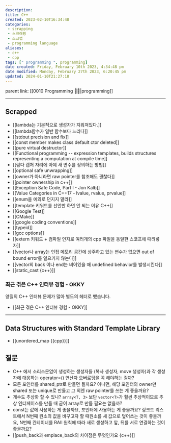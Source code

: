 ```yaml
---
description:
title: C++
created: 2023-02-10T16:34:48
categories: 
 - scrapping
 - 스크래핑
 - 스크랩
 - programming language
aliases: 
 - c++
 - cpp
tags: [" programming ", programming]
date created: Friday, February 10th 2023, 4:34:48 pm
date modified: Monday, February 27th 2023, 6:20:45 pm
updated: 2024-01-10T21:27:18
---
```

parent link: [[0010 Programming 👩‍💻|programming]]

---

## Scrapped

- [[lambda는 기본적으로 생성자가 지워져있다.]]
- [[lambda함수가 일반 함수보다 느리다]]
- [[stdout precision and fix]]
- [[const member makes class default ctor deleted]]
- [[pure virtual destructor]]
- [[Functional programming -- expression templates, builds structures representing a computation at compile time]]
- [[람다 캡처 자리에 아예 새 변수를 정의하는 방법]]
- [[optional safe unwrapping]]
- [[owner가 아니라면 raw pointer를 참조해도 괜찮다]]
- [[pointer ownership in c++]]
- [[Exception Safe Code, Part I - Jon Kalb]]
- [[Value Categories in C++17 - lvalue, rvalue, prvalue]]
- [[enum을 예외로 던지지 말라]]
- [[template 키워드를 선언만 하면 안 되는 이유 C++]]
- [[Google Test]]
- [[CMake]]
- [[google coding conventions]]
- [[typeid]]
- [[gcc options]]
- [[extern 키워드 + 컴파일 인자로 여러개의 cpp 파일을 동일한 스코프에  때려넣자]]
- [[vector나 array는 인접 메모리 공간에 상주하고 있는 변수가 없으면 out of bound error를 일으키지 않는다]]
- [[vector의 back 이나 end는 비어있을 때 undefined behavior를 발생시킨다]]
- [[static_cast {c++}]]

### 최근 겪은 C++ 인터뷰 경험 - OKKY

양질의 C++ 인터뷰 문제가 많아 별도의 헤더로 뺐습니다.

- [[최근 겪은 C++ 인터뷰 경험 - OKKY]]

---

## Data Structures with Standard Template Library

- [[unordered_map {{cpp}}]]

## 질문

- C++ 에서 소리소문없이 생성하는 생성자들 (복사 생성자, move 생성자)과 각 생성자에 대응하는 operator=() 연산자 오버로딩을 꼭 해야하는 걸까?
- 모든 포인터를 shared_ptr로 만들면 될까요? 아니면, 해당 포인터의 owner만 shared 또는 unique로 만들고 그 외엔 raw pointer를 쓰는 게 좋을까요?
- 개수도 추상화 할 수 있나?  `array<T, 3>` 보단 `vector<T>`가 훨씬 추상적이므로 추상 인터페이스를 만들 때 굳이 array로 만들 필요는 없을까?
- const는 값에 사용하는 게 좋을까요, 포인터에 사용하는 게 좋을까요? 링크드 리스트에서 N번째 원소의 값을 바꾸고자 할 때원소를 새 값으로 덮어쓰는 것이 좋을까요, N번째 컨테이너를 RAII 원칙에 따라 새로 생성하고 앞, 뒤를 서로 연결하는 것이 좋을까요?
- [[push_back과 emplace_back의 차이점은 무엇인가요 {c++}]]
